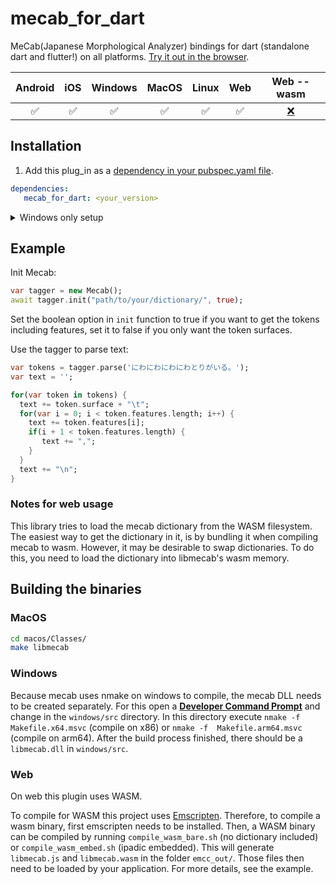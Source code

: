 # mecab_for_dart

MeCab(Japanese Morphological Analyzer) bindings for dart (standalone dart and flutter!) on all platforms.
[Try it out in the browser](https://captaindario.github.io/mecab_for_dart/).

| Android | iOS | Windows | MacOS | Linux | Web | Web --wasm |
|:-------:|:---:|:-------:|:-----:|:-----:|:---:|:----------:|
|    ✅    |  ✅  |    ✅    |   ✅   |   ✅   |  ✅  |      [❌](https://github.com/CaptainDario/mecab_for_dart/issues/5)     |

## Installation

1. Add this plug_in as a [dependency in your pubspec.yaml file](https://flutter.io/platform-plugins/).
```yaml
dependencies:   
   mecab_for_dart: <your_version> 
```

<details>
<summary>Windows only setup</summary>
Create a `blobs` folder on the top level of your application and copy the dll's from `example/blobs` there.
Lastly, open `windows/CMakeLists.txt` of your application and append at the end:

``` CMake
# Include the mecab binary
message(STATUS "Detected processor architecture: ${CMAKE_SYSTEM_PROCESSOR}")
if(CMAKE_SYSTEM_PROCESSOR STREQUAL "ARM64")
    set(MECAB_DLL ${PROJECT_BUILD_DIR}/../blobs/libmecab_arm64.dll)
elseif(CMAKE_SYSTEM_PROCESSOR STREQUAL "x86_64")
    set(MECAB_DLL ${PROJECT_BUILD_DIR}/../blobs/libmecab_x86.dll)
endif()

install(
  FILES
    ${MECAB_DLL}
  DESTINATION
    ${INSTALL_BUNDLE_DATA_DIR}/../blobs/
  RENAME
    libmecab.dll
)
```
</details>

## Example

Init Mecab:

```dart
var tagger = new Mecab();
await tagger.init("path/to/your/dictionary/", true);
```

Set the boolean option in `init` function to true if you want to get the tokens including features,
set it to false if you only want the token surfaces.

Use the tagger to parse text:

```dart
var tokens = tagger.parse('にわにわにわにわとりがいる。');
var text = '';

for(var token in tokens) {
  text += token.surface + "\t";
  for(var i = 0; i < token.features.length; i++) {
    text += token.features[i];
    if(i + 1 < token.features.length) {
       text += ",";
    }
  }
  text += "\n";
}
```

### Notes for web usage

This library tries to load the mecab dictionary from the WASM filesystem.
The easiest way to get the dictionary in it, is by bundling it when compiling mecab to wasm.
However, it may be desirable to swap dictionaries. To do this, you need to load the dictionary into libmecab's wasm memory.

## Building the binaries

### MacOS

```bash
cd macos/Classes/
make libmecab
```

### Windows

Because mecab uses nmake on windows to compile, the mecab DLL needs to be created separately.
For this open a [**Developer Command Prompt**](https://learn.microsoft.com/en-us/visualstudio/ide/reference/command-prompt-powershell?view=vs-2022) and change in the `windows/src` directory.
In this directory execute `nmake -f  Makefile.x64.msvc` (compile on x86) or `nmake -f  Makefile.arm64.msvc` (compile on arm64).
After the build process finished, there should be a `libmecab.dll` in `windows/src`.

### Web

On web this plugin uses WASM.

To compile for WASM this project uses [Emscripten](https://emscripten.org/).
Therefore, to compile a wasm binary, first emscripten needs to be installed.
Then, a WASM binary can be compiled by running `compile_wasm_bare.sh` (no dictionary included) or `compile_wasm_embed.sh` (ipadic embedded).
This will generate `libmecab.js` and `libmecab.wasm` in the folder `emcc_out/`.
Those files then need to be loaded by your application.
For more details, see the example.
